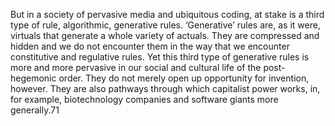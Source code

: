 But in a society of pervasive media and ubiquitous coding, at stake is a third type of rule, algorithmic, generative rules. ‘Generative’ rules are, as it were, virtuals that generate a whole variety of actuals. They are compressed and hidden and we do not encounter them in the way that we encounter constitutive and regulative rules. Yet this third type of generative rules is more and more pervasive in our social and cultural life of the post-hegemonic order. They do not merely open up opportunity for invention, however. They are also pathways through which capitalist power works, in, for example, biotechnology companies and software giants more generally.71
